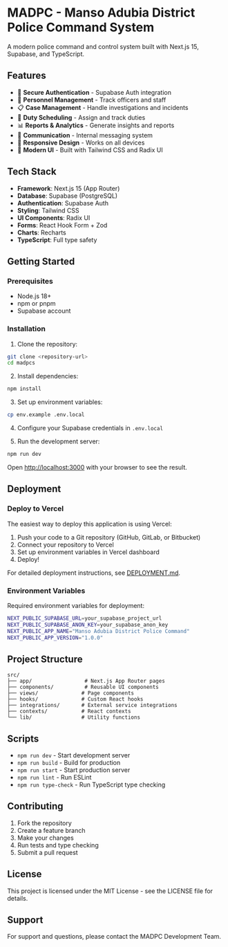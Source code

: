# MADPC - Manso Adubia District Police Command System

A modern police command and control system built with Next.js 15, Supabase, and TypeScript.

## Features

- 🔐 **Secure Authentication** - Supabase Auth integration
- 👮 **Personnel Management** - Track officers and staff
- 📋 **Case Management** - Handle investigations and incidents
- 📅 **Duty Scheduling** - Assign and track duties
- 📊 **Reports & Analytics** - Generate insights and reports
- 💬 **Communication** - Internal messaging system
- 📱 **Responsive Design** - Works on all devices
- 🎨 **Modern UI** - Built with Tailwind CSS and Radix UI

## Tech Stack

- **Framework**: Next.js 15 (App Router)
- **Database**: Supabase (PostgreSQL)
- **Authentication**: Supabase Auth
- **Styling**: Tailwind CSS
- **UI Components**: Radix UI
- **Forms**: React Hook Form + Zod
- **Charts**: Recharts
- **TypeScript**: Full type safety

## Getting Started

### Prerequisites

- Node.js 18+
- npm or pnpm
- Supabase account

### Installation

1. Clone the repository:

```bash
git clone <repository-url>
cd madpcs
```

2. Install dependencies:

```bash
npm install
```

3. Set up environment variables:

```bash
cp env.example .env.local
```

4. Configure your Supabase credentials in `.env.local`

5. Run the development server:

```bash
npm run dev
```

Open [http://localhost:3000](http://localhost:3000) with your browser to see the result.

## Deployment

### Deploy to Vercel

The easiest way to deploy this application is using Vercel:

1. Push your code to a Git repository (GitHub, GitLab, or Bitbucket)
2. Connect your repository to Vercel
3. Set up environment variables in Vercel dashboard
4. Deploy!

For detailed deployment instructions, see [DEPLOYMENT.md](./DEPLOYMENT.md).

### Environment Variables

Required environment variables for deployment:

```bash
NEXT_PUBLIC_SUPABASE_URL=your_supabase_project_url
NEXT_PUBLIC_SUPABASE_ANON_KEY=your_supabase_anon_key
NEXT_PUBLIC_APP_NAME="Manso Adubia District Police Command"
NEXT_PUBLIC_APP_VERSION="1.0.0"
```

## Project Structure

```
src/
├── app/                 # Next.js App Router pages
├── components/          # Reusable UI components
├── views/              # Page components
├── hooks/              # Custom React hooks
├── integrations/       # External service integrations
├── contexts/           # React contexts
└── lib/                # Utility functions
```

## Scripts

- `npm run dev` - Start development server
- `npm run build` - Build for production
- `npm run start` - Start production server
- `npm run lint` - Run ESLint
- `npm run type-check` - Run TypeScript type checking

## Contributing

1. Fork the repository
2. Create a feature branch
3. Make your changes
4. Run tests and type checking
5. Submit a pull request

## License

This project is licensed under the MIT License - see the LICENSE file for details.

## Support

For support and questions, please contact the MADPC Development Team.
